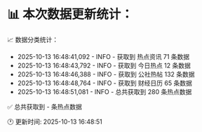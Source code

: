 📊 本次数据更新统计：
==========================

📈 数据分类统计：
- 2025-10-13 16:48:41,092 - INFO - 获取到 热点资讯 71 条数据
- 2025-10-13 16:48:43,792 - INFO - 获取到 今日热点 12 条数据
- 2025-10-13 16:48:46,388 - INFO - 获取到 公社热帖 132 条数据
- 2025-10-13 16:48:48,764 - INFO - 获取到 财经日历 65 条数据
- 2025-10-13 16:48:51,081 - INFO - 总共获取到 280 条热点数据

✅ 总共获取到 - 条热点数据

🕐 更新时间: 2025-10-13 16:48:51
